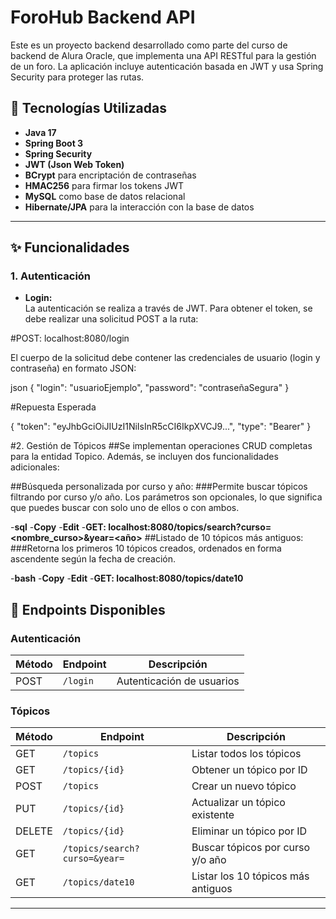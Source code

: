 # ForoHub Backend API

Este es un proyecto backend desarrollado como parte del curso de backend de Alura Oracle, que implementa una API RESTful para la gestión de un foro. La aplicación incluye autenticación basada en JWT y usa Spring Security para proteger las rutas.

## 🚀 Tecnologías Utilizadas
- **Java 17**
- **Spring Boot 3**
- **Spring Security**
- **JWT (Json Web Token)**
- **BCrypt** para encriptación de contraseñas
- **HMAC256** para firmar los tokens JWT
- **MySQL** como base de datos relacional
- **Hibernate/JPA** para la interacción con la base de datos

---

## ✨ Funcionalidades

### **1. Autenticación**
- **Login:**  
  La autenticación se realiza a través de JWT. Para obtener el token, se debe realizar una solicitud POST a la ruta:

#POST: localhost:8080/login

El cuerpo de la solicitud debe contener las credenciales de usuario (login y contraseña) en formato JSON:

json
{
  "login": "usuarioEjemplo",
  "password": "contraseñaSegura"
}

#Repuesta Esperada

{
  "token": "eyJhbGciOiJIUzI1NiIsInR5cCI6IkpXVCJ9...",
  "type": "Bearer"
}

#2. Gestión de Tópicos
##Se implementan operaciones CRUD completas para la entidad Topico. Además, se incluyen dos funcionalidades adicionales:

##Búsqueda personalizada por curso y año:
###Permite buscar tópicos filtrando por curso y/o año. Los parámetros son opcionales, lo que significa que puedes buscar con solo uno de ellos o con ambos.

  -**sql**
  -**Copy**
  -**Edit**
  -**GET: localhost:8080/topics/search?curso=<nombre_curso>&year=<año>**
##Listado de 10 tópicos más antiguos:
###Retorna los primeros 10 tópicos creados, ordenados en forma ascendente según la fecha de creación.

  -**bash**
  -**Copy**
  -**Edit**
  -**GET: localhost:8080/topics/date10**

## 📂 Endpoints Disponibles

### **Autenticación**
| Método | Endpoint    | Descripción                 |
|--------|-------------|-----------------------------|
| POST   | `/login`    | Autenticación de usuarios   |

### **Tópicos**
| Método | Endpoint                  | Descripción                                |
|--------|---------------------------|--------------------------------------------|
| GET    | `/topics`                 | Listar todos los tópicos                  |
| GET    | `/topics/{id}`            | Obtener un tópico por ID                  |
| POST   | `/topics`                 | Crear un nuevo tópico                     |
| PUT    | `/topics/{id}`            | Actualizar un tópico existente            |
| DELETE | `/topics/{id}`            | Eliminar un tópico por ID                 |
| GET    | `/topics/search?curso=&year=` | Buscar tópicos por curso y/o año      |
| GET    | `/topics/date10`          | Listar los 10 tópicos más antiguos        |
----------------------------------------------------------------------------------
